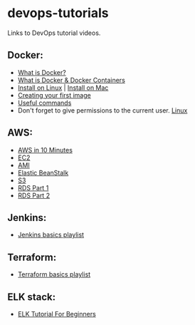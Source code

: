 # devops-tutorials
Links to DevOps tutorial videos.

## Docker:
* [What is Docker?](https://www.youtube.com/watch?v=lcQfQRDAMpQ)
* [What is Docker & Docker Containers](https://www.youtube.com/watch?v=pGYAg7TMmp0)
* [Install on Linux](https://www.youtube.com/watch?v=KCckWweNSrM) | [Install on Mac](https://www.youtube.com/watch?v=MU8HUVlJTEY)
* [Creating your first image](https://www.youtube.com/watch?v=hnxI-K10auY)
* [Useful commands](https://www.youtube.com/watch?v=YFl2mCHdv24)
* Don't forget to give permissions to the current user. [Linux](
https://docs.docker.com/install/linux/linux-postinstall/)

## AWS:
* [AWS in 10 Minutes](https://www.youtube.com/watch?v=r4YIdn2eTm4)
* [EC2](https://www.youtube.com/watch?v=Xs0g_ZEv2bw&index=1&list=PLtK75qxsQaMLBnk4-J7WNBZHJgN-LQRjv)
* [AMI](https://www.youtube.com/watch?v=vlE3yTmz6So)
* [Elastic BeanStalk](https://www.youtube.com/watch?v=96DJ2Og90hU)
* [S3](https://www.youtube.com/watch?v=LfBn5Y1X0vE)
* [RDS Part 1](https://www.youtube.com/watch?v=LnAvUOmH1n0)
* [RDS Part 2](https://www.youtube.com/watch?v=vE2E7cYJ0IQ)

## Jenkins:
* [Jenkins basics playlist](https://www.youtube.com/playlist?list=PLhW3qG5bs-L_ZCOA4zNPSoGbnVQ-rp_dG)


## Terraform:
* [Terraform basics playlist](https://www.youtube.com/playlist?list=PLtK75qxsQaMIHQOaDd0Zl_jOuu1m3vcWO)


## ELK stack:
* [ELK Tutorial For Beginners](https://www.youtube.com/watch?v=MRMgd6E9AXE)
